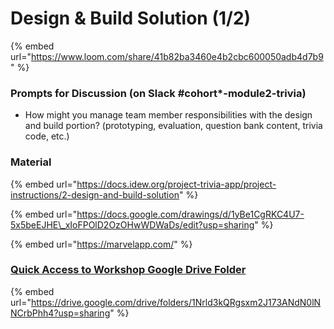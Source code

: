 # Design & Build Solution \(1/2\)

{% embed url="https://www.loom.com/share/41b82ba3460e4b2cbc600050adb4d7b9" %}

### Prompts for Discussion \(on Slack \#cohort\*-module2-trivia\)

* How might you manage team member responsibilities with the design and build portion? \(prototyping, evaluation, question bank content, trivia code,  etc.\)

### Material

{% embed url="https://docs.idew.org/project-trivia-app/project-instructions/2-design-and-build-solution" %}

{% embed url="https://docs.google.com/drawings/d/1yBe1CgRKC4U7-5x5beEJHE\_xIoFPOlD2OzOHwWDWaDs/edit?usp=sharing" %}

{% embed url="https://marvelapp.com/" %}

###  ​[Quick Access to Workshop Google Drive Folder](https://drive.google.com/drive/folders/1Nrld3kQRgsxm2J173ANdN0lNNCrbPhh4?usp=sharing)​ <a id="quick-access-to-workshop-google-drive-folder"></a>

{% embed url="https://drive.google.com/drive/folders/1Nrld3kQRgsxm2J173ANdN0lNNCrbPhh4?usp=sharing" %}



